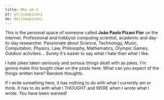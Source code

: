 ```yaml
---
title: Who am I
pt: pt/joaopizani
de: de/joaopizani
---
```


This is the personal space of someone called **João Paulo Pizani Flor** on the internet.
Professional and hobbyist computing scientist, academic and day-to-day researcher.
Passionate about Science, Technology, Music, Computation, Physics, Law, Philosophy, Mathematics, Olympic Games, Outdoor activities...
Surely it's easier to say what I hate than what I like.

I hate jokes taken seriously and serious things dealt with as jokes.
I'm gonna make this tought clear on the posts here.
What can you expect of the things written here? Random thoughts.

If I write something here, it has nothing to do with what I currently am or think.
It has to do with what I THOUGHT and WERE when I wrote what I wrote. You have been warned!

